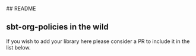 ## README

## sbt-org-policies in the wild

If you wish to add your library here please consider a PR to include it in the list below.